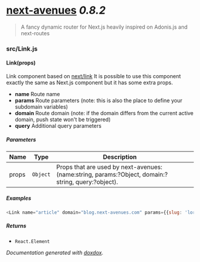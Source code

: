 # [next-avenues](https://github.com/samueljoos/next-avenues) *0.8.2*

> A fancy dynamic router for Next.js heavily inspired on Adonis.js and next-routes


### src/Link.js


#### Link(props) 

Link component based on [next/link](https://github.com/zeit/next.js/#with-link)
It is possible to use this component exactly the same as Next.js <Link> component but it has some extra props.

- **name** Route name
- **params** Route parameters (note: this is also the place to define your subdomain variables)
- **domain** Route domain (note: if the domain differs from the current active domain, push state won't be triggered)
- **query** Additional query parameters




##### Parameters

| Name | Type | Description |  |
| ---- | ---- | ----------- | -------- |
| props | `Object`  | Props that are used by next-avenues: (name:string, params:?Object, domain:?string, query:?object). | &nbsp; |




##### Examples

```javascript
<Link name="article" domain="blog.next-avenues.com" params={{slug: 'lorem-ipsum'}} query={{ q: 'search' }} ><a>link</a><Link>
```


##### Returns


- `React.Element`  




*Documentation generated with [doxdox](https://github.com/neogeek/doxdox).*
